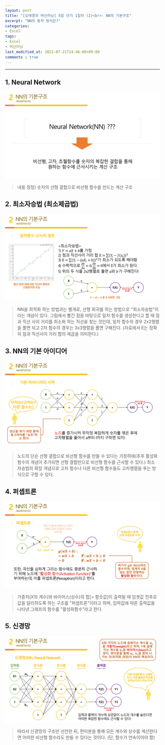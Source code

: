 ```yaml
---
layout: post
title: "[오태경의 머신러닝] 5일 단기 1일차 (2)<br>- NN의 기본구조"
excerpt: "NN의 동작 방식은?"
categories:
- Excel
tags:
- Excel
- 머신러닝
last_modified_at: 2021-07-21T14:46:00+09:00
comments : true
---
```

<hr>

<h2>1. Neural Network</h2>
<div style="align-items: center;">
    <img src="/assets/post-image/Excel-5일-단기-1/0008.jpg">
</div>

> 내용 정정) 숫자의 선형 결합으로 비선형 함수를 만드는 계산 구조

<h2>2. 최소자승법 (최소제곱법)</h2>
<div style="align-items: center;">
    <img src="/assets/post-image/Excel-5일-단기-1/0009.jpg">
</div>

> NN을 최적화 하는 방법과는 별개로, 선형 회귀를 하는 방법으로 "최소자승법"이라는 개념이 있다. 그림에서 빨간 점을 바탕으로 일차 함수를 생성한다고 할 때 점과 직선 사이 거리를 최소화 하는 직선을 찾는 것인데, 일차 함수의 경우 2x2행렬을 풀면 되고 2차 함수의 경우는 3x3행렬을 풀면 구해진다. (자료에서 E는 정확히 점과 직선사이 거리 합의 제곱을 의미한다.)

<h2>3. NN의 기본 아이디어</h2>
<div style="align-items: center;">
    <img src="/assets/post-image/Excel-5일-단기-1/0010.jpg">
</div>

> 노드의 단순 선형 결합으로 비선형 함수를 만들 수 있다는 가정하에(추후 활성화함수의 개념이 추가되면 선형 결합만으로 비선형 함수를 근사할 수 있다.) 최소 자승법의 확장 개념으로 고차 함수나 다른 비선형 함수들도 고차행렬을 푸는 방식으로 구할 수 있다.

<h2>4. 퍼셉트론</h2>
<div style="align-items: center;">
    <img src="/assets/post-image/Excel-5일-단기-1/0011.jpg">
</div>

> 가중치(X의 계수)와 바이어스(상수)의 합[= 함숫값]이 출력될 때 임곗값 전후로 값을 달리하도록 하는 구조를 "퍼셉트론"이라고 하며, 입력값에 따른 출력값을 나타낸 그래프의 함수를 "활성화함수"라고 한다.

<h2>5. 신경망</h2>
<div style="align-items: center;">
    <img src="/assets/post-image/Excel-5일-단기-1/0012.jpg">
</div>

> 따라서 신경망의 구조만 선언한 뒤, 편미분을 통해 모든 계수와 상수를 계산한다면 어떠한 비선형 함수라도 만들 수 있다는 것이다. (단, 함수가 연속이어야 함)